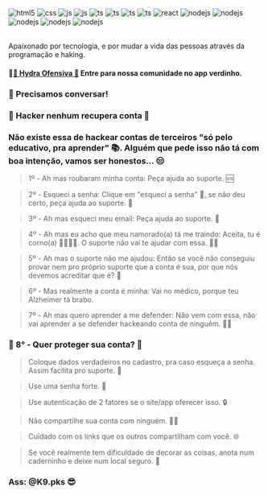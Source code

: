 <div style="display: inline_block">
  <img align="center" alt="html5" src="https://img.shields.io/badge/HTML5-E34F26?style=for-the-badge&logo=html5&logoColor=white" />
  <img align="center" alt="css" src="https://img.shields.io/badge/CSS3-1572B6?style=for-the-badge&logo=css3&logoColor=white" />
  <img align="center" alt="js" src="https://img.shields.io/badge/JavaScript-F7DF1E?style=for-the-badge&logo=javascript&logoColor=black" />
  <img align="center" alt="js" src="https://img.shields.io/badge/PHP-777BB4?style=for-the-badge&logo=php&logoColor=white" />
  <img align="center" alt="ts" src="https://img.shields.io/badge/Python-3776AB?style=for-the-badge&logo=python&logoColor=white" />
   <img align="center" alt="ts" src="https://img.shields.io/badge/SQLite-07405E?style=for-the-badge&logo=sqlite&logoColor=white" />
  <img align="center" alt="ts" src="https://img.shields.io/badge/TypeScript-007ACC?style=for-the-badge&logo=typescript&logoColor=white" />
  <img align="center" alt="ts" src="https://img.shields.io/badge/C%23-239120?style=for-the-badge&logo=c-sharp&logoColor=white" />
  <img align="center" alt="react" src="https://img.shields.io/badge/React-20232A?style=for-the-badge&logo=react&logoColor=61DAFB" />
  <img align="center" alt="nodejs" src="https://img.shields.io/badge/Node.js-43853D?style=for-the-badge&logo=node.js&logoColor=white" />
  <img align="center" alt="nodejs" src="https://img.shields.io/badge/Linux-FCC624?style=for-the-badge&logo=linux&logoColor=black" />
 <img align="center" alt="nodejs" src="https://img.shields.io/badge/Windows-0078D6?style=for-the-badge&logo=windows&logoColor=white" />
 <img align="center" alt="nodejs" src="https://img.shields.io/badge/GIT-E44C30?style=for-the-badge&logo=git&logoColor=white" />
  <img align="center" alt="nodejs" src="https://img.shields.io/badge/Spotify-1ED760?&style=for-the-badge&logo=spotify&logoColor=white" />
  
</div><br/>

Apaixonado por tecnologia, e por mudar a vida das pessoas através da programação e haking.






#### 💠[🎩 Hydra Ofensiva 🎩](https://chat.whatsapp.com/F8eIP4mnavP3K8shnFR9aP) Entre para nossa comunidade no app verdinho.




### 💬 Precisamos conversar!
### 🚫 Hacker nenhum recupera conta 🚫 



### Não existe essa de hackear contas de terceiros "só pelo educativo, pra aprender" 📚. Alguém que pede isso não tá com boa intenção, vamos ser honestos... 😒


> 1º - Ah mas roubaram minha conta:
Peça ajuda ao suporte. 🆘

> 2º - Esqueci a senha:
Clique em "esqueci a senha" 🤔, se não deu certo, peça ajuda ao suporte. 🙏

> 3º - Ah mas esqueci meu email:
Peça ajuda ao suporte. 📧

> 4º - Ah mas eu acho que meu namorado(a) tá me traindo:
Aceita, tu é corno(a) 🤷‍♀️🤷‍♂️. O suporte não vai te ajudar com essa. 🙅‍♂️

> 5º - Ah mas o suporte não me ajudou:
Então se você não conseguiu provar nem pro próprio suporte que a conta é sua, por que nós devemos acreditar que é? 🤨

> 6º - Mas realmente a conta é minha:
Vai no médico, porque teu Alzheimer tá brabo. 

> 7º - Ah mas quero aprender a me defender:
Não vem com essa, não vai aprender a se defender hackeando conta de ninguém. 🙅‍♂️

### 🔐 8° - Quer proteger sua conta? 🔐
 
> Coloque dados verdadeiros no cadastro, pra caso esqueça a senha. Assim facilita pro suporte. 📝

> Use uma senha forte. 🔐
 
> Use autenticação de 2 fatores se o site/app oferecer isso. 🔒
 
> Não compartilhe sua conta com ninguém. 🙅‍♀️
 
> Cuidado com os links que os outros compartilham com você. 🌐
 
> Se você realmente tem dificuldade de decorar as coisas, anota num caderninho e deixe num local seguro. 📒


### Ass: @K9.pks 😎
